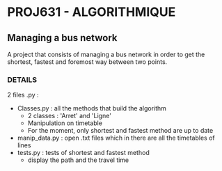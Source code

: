 # PROJ631 - ALGORITHMIQUE 

## Managing a bus network
A project that consists of managing a bus network in order to get the shortest, fastest and foremost way between two points.        

### DETAILS  
2 files .py :
* Classes.py : all the methods that build the algorithm
  * 2 classes : 'Arret' and 'Ligne' 
  * Manipulation on timetable
  * For the moment, only shortest and fastest method are up to date
* manip_data.py : open .txt files which in there are all the timetables of lines
* tests.py : tests of shortest and fastest method
  * display the path and the travel time 

 
